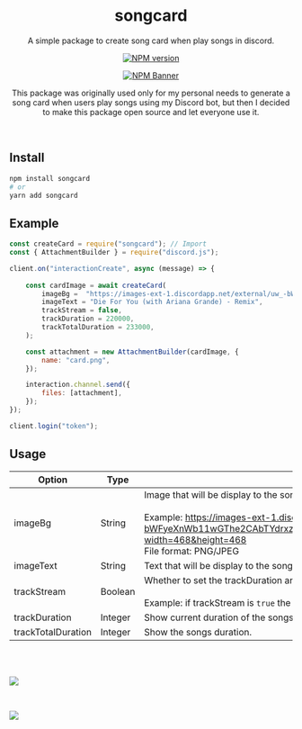 <div align="center">
  <h1>songcard</h1>
  <p>A simple package to create song card when play songs in discord.</p>
  <p>
  <a href="https://www.npmjs.com/package/songcard"><img src="https://img.shields.io/npm/v/songcard?maxAge=3600" alt="NPM version" /></a>
  <p>
  <p>
    <a href="https://www.npmjs.com/package/songcard"><img src="https://nodei.co/npm/songcard.png?downloads=true&stars=true" alt="NPM Banner"></a>
  </p>

  <p>This package was originally used only for my personal needs to generate a song card when users play songs using my Discord bot, but then I decided to make this package open source and let everyone use it.</p>
  </div>
  <br>

  ## Install
```sh
npm install songcard
# or
yarn add songcard
```

## Example
```js
const createCard = require("songcard"); // Import
const { AttachmentBuilder } = require("discord.js");

client.on("interactionCreate", async (message) => {
    
    const cardImage = await createCard(
        imageBg =  "https://images-ext-1.discordapp.net/external/uw_-bWFyeXnWb11wGThe2CAbTYdrxzFqMJ2trxDIYVE/https/i.scdn.co/image/ab67616d0000b2738ad8f5243d6534e03b656c8b?width=468&height=468",
        imageText = "Die For You (with Ariana Grande) - Remix",
        trackStream = false,
        trackDuration = 220000,
        trackTotalDuration = 233000,
    );

    const attachment = new AttachmentBuilder(cardImage, {
        name: "card.png",
    });

    interaction.channel.send({
        files: [attachment],
    });
});

client.login("token");
```

## Usage

| Option                 | Type                   | Description                                                                                                                                          |
|------------------------|------------------------|------------------------------------------------------------------------------------------------------------------------------------------------------|
| imageBg                | String                  | Image that will be display to the songcard. <br><br> Example: https://images-ext-1.discordapp.net/external/uw_-bWFyeXnWb11wGThe2CAbTYdrxzFqMJ2trxDIYVE/https/i.scdn.co/image/ab67616d0000b2738ad8f5243d6534e03b656c8b?width=468&height=468 <br>File format: PNG/JPEG                      |
| imageText              | String                  | Text that will be display to the songcard.                                                                                                        |
| trackStream            | Boolean                 | Whether to set the trackDuration and trackTotalDuration to `LIVE`<br><br>Example: if trackStream is `true` the trackDuration and totalTrackDuration will show as `LIVE` else it will show number. |
| trackDuration          | Integer                 | Show current duration of the songs. If no value provide it will show `0:00`.                                                                                                      |
| trackTotalDuration     | Integer                 | Show the songs duration.                                                                                                    |

<br>
<br>

![](https://cdn.discordapp.com/attachments/897715616155328542/1146301148706390036/image.png)

<br>

![](https://cdn.discordapp.com/attachments/959777491818528788/1146131591131832330/card.png)



